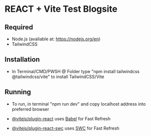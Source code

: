 # REACT + Vite Test Blogsite

## Required

- Node.js (avaliable at: https://nodejs.org/en)
- TailwindCSS 

## Installation 

- In Terminal/CMD/PWSH @ Folder type "npm install tailwindcss @tailwindcss/vite" to install TailwindCSS/Vite 

## Running

- To run, in terminal "npm run dev" and copy localhost address into preferred browser

- [@vitejs/plugin-react](https://github.com/vitejs/vite-plugin-react/blob/main/packages/plugin-react/README.md) uses [Babel](https://babeljs.io/) for Fast Refresh
- [@vitejs/plugin-react-swc](https://github.com/vitejs/vite-plugin-react-swc) uses [SWC](https://swc.rs/) for Fast Refresh

